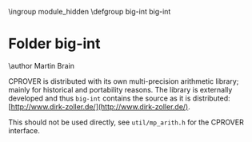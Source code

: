 \ingroup module_hidden
\defgroup big-int big-int

# Folder big-int

\author Martin Brain

CPROVER is distributed with its own multi-precision arithmetic library;
mainly for historical and portability reasons. The library is externally
developed and thus `big-int` contains the source as it is distributed:
[http://www.dirk-zoller.de/](http://www.dirk-zoller.de/).

This should not be used directly, see `util/mp_arith.h` for the CPROVER
interface.
